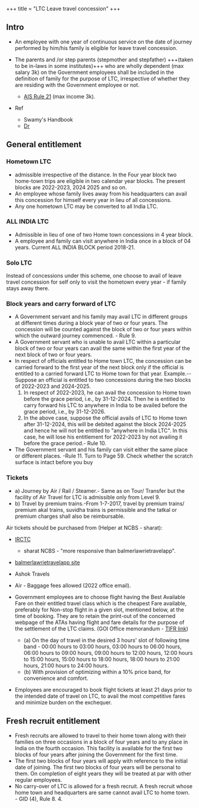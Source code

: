 +++
title = "LTC Leave travel concession"
+++

## Intro
- An  employee  with  one  year  of  continuous  service  on  the  date  of  journey  performed  by  him/his  family  is  eligible  for  leave  travel  concession.
- The parents and /or step parents (stepmother and stepfather) +++(taken to be in-laws in some institutes)+++ who are wholly dependent (max salary 3k) on the Government employees shall be included in the definition of family for the purpose of LTC, irrespective of whether they are residing with the Government employee or not.
  - [AIS Rule 21](https://dopt.gov.in/sites/default/files/Revised_AIS_Rule_Vol_I_Rule_21.pdf) (max income 3k).

- Ref 
  - Swamy's Handbook
  - [Dr](https://drive.google.com/drive/u/0/folders/1uJubNls5VIDtc77YV4vk_Rc0r1UMbgL_)

## General entitlement
### Hometown  LTC
- admissible  irrespective  of  the distance. In the Four year block two home-town trips are eligible in two calendar year blocks. The present blocks are 2022-2023, 2024 2025 and so on.  
- An employee whose family lives away from his headquarters can avail this concession for himself every year in lieu of all concessions.
- Any  one  hometown LTC may  be  converted to all India LTC. 

### ALL  INDIA  LTC
- Admissible in lieu of one of two Home town concessions in 4 year block.
- A  employee  and  family  can  visit anywhere  in  India  once  in  a  block  of  04  years. Current ALL INDIA BLOCK period 2018-21. 

### Solo LTC
Instead of concessions  under  this  scheme,  one  choose  to  avail  of  leave  travel  concession  for  self  only  to  visit  the  hometown  every  year - if family stays away there.

### Block years and carry forward of LTC
-  A Government servant and his family may avail LTC in different groups at different times during a block year of two or four years. The concession will be counted against the block of two or four years within which the outward journey commenced. - Rule 9.
- A Government servant who is unable to avail LTC within a particular block of two or four years can avail the same within the first year of the next block of two or four years.
- In respect of officials entitled to Home town LTC, the concession can be carried forward to the first year of the next block only if the official is entitled to a carried forward LTC to Home town for that year. Example.--Suppose an official is entitled to two concessions during the two blocks of 2022-2023 and 2024-2025.
  1. In respect of 2022-2023, he can avail the concession to Home town
     before the grace period, i.e., by 31-12-2024. Then he is entitled to carry forward his LTC to anywhere in India to be availed before the grace period, i.e., by 31-12-2026.
  2. In the above case, suppose the official avails of LTC to Home town after 31-12-2024, this will be debited against the block 2024-2025 and hence he will not be entitled to "anywhere in India LTC". In this case, he will lose his entitlement for 2022-2023 by not availing it before the grace period.- Rule 10.
- The Government servant and his family can visit either the same place or different places. -Rule 11.
  Turn to Page 59. Check whether the scratch
  surface is intact before you buy


### Tickets
- a) Journey by Air / Rail / Steamer.- Same as on Tour/ Transfer but the facility of Air Travel for LTC is admissible only from Level 9.
- b) Travel by premium trains.-From 1-7-2017, travel by premium trains/ premium akal trains, suvidha trains is permissible and the tatkal or premium charges shall also be reimbursable.

Air tickets should be purchased from (Helper at NCBS - sharat):

- [IRCTC](https://www.air.irctc.co.in/) 
  - sharat NCBS - "more responsive than balmerlawrietravelapp".
- [balmerlawrietravelapp site](https://govemp.balmerlawrietravelapp.com/)
- Ashok Travels

- Air - Baggage fees allowed (2022 office email).

- Government employees are to choose flight having the Best Available Fare on their entitled travel class which is the cheapest Fare available, preferably for Non-stop flight in a given slot, mentioned below, at the time of booking. They are to retain the print-out of the concerned webpage of the ATAs having flight and fare details for the purpose of the settlement of the LTC claims. (GOI Office memorandum - [TIFR link](https://www.tifr.res.in/new_noticesdocs/ltc.pdf)) 
  - (a) On the day of travel in the desired 3 hours' slot of following time band - 00:00 hours to 03:00 hours, 03:00 hours to 06:00 hours, 06:00 hours to 09:00 hours, 09:00 hours to 12:00 hours, 12:00 hours to 15:00 hours, 15:00 hours to 18:00 hours, 18:00 hours to 21:00 hours, 21:00 hours to 24:00 hours.
  - (b) With provision of optimizing within a 10% price band, for convenience
  and comfort.
- Employees are encouraged to book flight tickets at least 21 days prior to the intended date of travel on LTC, to avail the most competitive fares and minimize burden on the exchequer.

## Fresh recruit entitlement
- Fresh recruits are allowed to travel to their home town along with their families on three occasions in a block of four years and to any place in India on the fourth occasion. This facility is available for the first two blocks of four years after joining the Government for the first time.
- The first two blocks of four years will apply with reference to the initial date of joining. The first two blocks of four years will be personal to them. On completion of eight years they will be treated at par with other regular employees. 
- No carry-over of LTC is allowed for a fresh recruit. A fresh recruit whose home town and headquarters are same cannot avail LTC to home town. - GID (4), Rule 8. 4.
